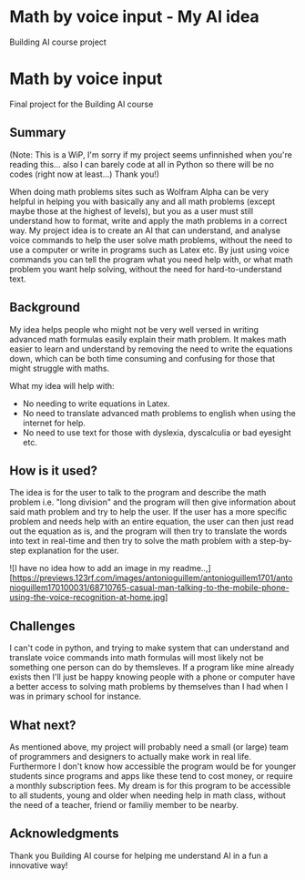 # Math by voice input - My AI idea
Building AI course project

# Math by voice input

Final project for the Building AI course

## Summary

(Note: This is a WiP, I'm sorry if my project seems unfinnished when you're reading this... also I can barely code at all in Python so there will be no codes (right now at least...) Thank you!)

When doing math problems sites such as Wolfram Alpha can be very helpful in helping you with basically any and all math problems (except maybe those at the highest of levels), but you as a user must still understand how to format, write and apply the math problems in a correct way. My project idea is to create an AI that can understand, and analyse voice commands to help the user solve math problems, without the need to use a computer or write in programs such as Latex etc. By just using voice commands you can tell the program what you need help with, or what math problem you want help solving, without the need for hard-to-understand text.


## Background

My idea helps people who might not be very well versed in writing advanced math formulas easily explain their math problem. It makes math easier to learn and understand by removing the need to write the equations down, which can be both time consuming and confusing for those that might struggle with maths.

What my idea will help with:
* No needing to write equations in Latex.
* No need to translate advanced math problems to english when using the internet for help.
* No need to use text for those with dyslexia, dyscalculia or bad eyesight etc.


## How is it used?

The idea is for the user to talk to the program and describe the math problem i.e. "long division" and the program will then give information about said math problem and try to help the user. If the user has a more specific problem and needs help with an entire equation, the user can then just read out the equation as is, and the program will then try to translate the words into text in real-time and then try to solve the math problem with a step-by-step explanation for the user.

![I have no idea how to add an image in my readme..,][https://previews.123rf.com/images/antonioguillem/antonioguillem1701/antonioguillem170100031/68710765-casual-man-talking-to-the-mobile-phone-using-the-voice-recognition-at-home.jpg]


## Challenges

I can't code in python, and trying to make system that can understand and translate voice commands into math formulas will most likely not be something one person can do by themsleves. If a program like mine already exists then I'll just be happy knowing people with a phone or computer have a better access to solving math problems by themselves than I had when I was in primary school for instance.

## What next?

As mentioned above, my project will probably need a small (or large) team of programmers and designers to actually make work in real life. Furthermore I don't know how accessible the program would be for younger students since programs and apps like these tend to cost money, or require a monthly subscription fees. My dream is for this program to be accessible to all students, young and older when needing help in math class, without the need of a teacher, friend or familiy member to be nearby.


## Acknowledgments

Thank you Building AI course for helping me understand AI in a fun a innovative way!
